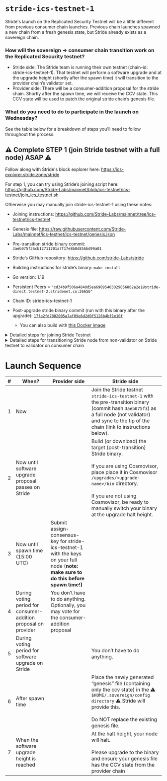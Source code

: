# `stride-ics-testnet-1`

Stride's launch on the Replicated Security Testnet will be a little different from previous consumer chain launches. Previous chain launches spawned a new chain from a fresh genesis state, but Stride already exists as a sovereign chain.

### How will the sovereign -> consumer chain transition work on the Replicated Security testnet?

* Stride side: The Stride team is running their own testnet (chain-id: stride-ics-testnet-1). That testnet will perform a software upgrade and at the upgrade height (shortly after the spawn time) it will transition to the provider chain’s validator set.
* Provider side: There will be a consumer-addition proposal for the stride chain. Shortly after the spawn time, we will receive the CCV state. This CCV state will be used to patch the original stride chain’s genesis file.

### What do you need to do to participate in the launch on Wednesday?
See the table below for a breakdown of steps you'll need to follow throughout the process. 

## ⚠️  Complete STEP 1 (join Stride testnet with a full node) ASAP ⚠️
Follow along with Stride's block explorer here: https://ics-explorer.stride.zone/stride 

For step 1, you can try using Stride’s joining script here: https://github.com/Stride-Labs/mainnet/blob/ics-testnet/ics-testnet/join_ics_testnet.sh 

Otherwise you may manually join stride-ics-testnet-1 using these notes:
* Joining instructions: https://github.com/Stride-Labs/mainnet/tree/ics-testnet/ics-testnet
* Genesis file: https://raw.githubusercontent.com/Stride-Labs/mainnet/ics-testnet/ics-testnet/genesis.json
* Pre-transition stride binary commit: `3aeb075f36cb12711201a7f17e8b8d856bd99a01`
* Stride’s GitHub repository: https://github.com/stride-Labs/stride
* Building instructions for stride’s binary: `make install`
* Go version: 1.19
* Persistent Peers = `"cd34b9f506a4840d5ea69095403029056862a2e1@stride-direct.testnet-2.stridenet.co:26656"`

* Chain ID: stride-ics-testnet-1
* Post-upgrade stride binary commit (run with this binary after the upgrade): [`17fa2fd7802005a7af09e6d2d0f5126b4bf1e10f`](https://github.com/Stride-Labs/stride/commit/17fa2fd7802005a7af09e6d2d0f5126b4bf1e10f)
  * You can also build with [this Docker image](https://hub.docker.com/layers/stridelabs/ics-testnet/stride-17fa/images/sha256-22dbec2b61e6745f0c80b48bebf23a80a8bd279da5b4dd943cbfed8a8d7f5c11?context=repo)
 
<details><summary>Detailed steps for joining Stride Testnet</summary>
<br>
 
 _Courtesy of Stakecito_

```sh
git clone https://github.com/Stride-Labs/stride.git
cd stride
git checkout 3aeb075f36cb12711201a7f17e8b8d856bd99a01
make install
strided init stride-node --chain-id stride-ics-testnet-1

# Grab the genesis file
curl -L https://raw.githubusercontent.com/Stride-Labs/mainnet/ics-testnet/ics-testnet/genesis.json -o $HOME/.stride/config/genesis.json
```

add `0b3e01c43f733e85b3d3f1a012256c5e19be796c@seed.testnet-2.stridenet.co:26656` as seed in `config.toml`

* Start stride node, node should start catching up
* Node will panic at block 4899
* Stop the node

```sh
cd $HOME/stride

git checkout 17fa2fd7802005a7af09e6d2d0f5126b4bf1e10f

make install
```

replace the binary

```sh
mkdir -p $HOME/.sovereign/config

curl -L https://github.com/cosmos/testnets/raw/master/interchain-security/stride-ics-testnet-1/genesis.json -o $HOME/.sovereign/config/genesis.json
```
</details>

<details><summary>Detailed steps for transitioning Stride node from non-validator on Stride testnet to validator on consumer chain</summary>
<br>

_Thanks to Bosco from Silk Nodes_

Download v10 Binary
```sh
cd stride
git pull
git checkout 17fa2fd7802005a7af09e6d2d0f5126b4bf1e10f
make install

#Should be v10
strided version
```

Make directories in cosmovisor and copy binaries
```
mkdir -p $HOME/.stride/cosmovisor/upgrades/v10/bin/
cp $HOME/go/bin/strided $HOME/.stride/cosmovisor/upgrades/v10/bin/
```

Download new Sovereign genesis
```
mkdir -p $HOME/.sovereign/config/
wget -O $HOME/.sovereign/config/genesis.json https://cdn.discordapp.com/attachments/1064857924402413600/1116022613966336041/genesis_new.json
```

Restart the Service
```
sudo service stride restart && journalctl -u stride -f -o cat
```

</details>

# Launch Sequence

| # | When? | Provider side | Stride side |
| -- | --- | ----- | ---- |
| 1 | Now | | Join the Stride testnet `stride-ics-testnet-1` with the pre-transition binary (commit hash `3aeb075f3`) as a full node (not validator) and sync to the tip of the chain (link to instructions below). |
| 2 | Now until software upgrade proposal passes on Stride | | Build (or download) the target (post-transition) Stride binary. <br><br>If you are using Cosmovisor, place place it in Cosmovisor `/upgrades/<upgrade-name>/bin` directory.<br><br>If you are not using Cosmovisor, be ready to manually switch your binary at the upgrade halt height. |
| 3 | Now until spawn time (15:00 UTC) | Submit assign-consensus-key for stride-ics-testnet-1 with the keys on your full node (**note: make sure to do this before spawn time!)** | |
| 4 | During voting period for  consumer-addition proposal on provider | You don’t have to do anything. Optionally, you may vote for the consumer-addition proposal | |
| 5 | During voting period for software upgrade on Stride | | You don’t have to do anything. |
| 6 | After spawn time | | Place the newly generated “genesis” file (containing only the ccv state) in the ⚠️ `$HOME/.sovereign/config directory` ⚠️ Stride will provide this.<br><br>Do NOT replace the existing genesis file. |
| 7 | When the software upgrade height is reached | | At the halt height, your node will halt.<br><br>Please upgrade to the  binary and ensure your genesis file has the CCV state from the provider chain |
